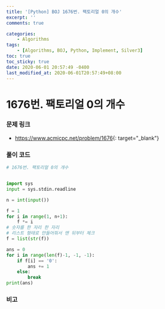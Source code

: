 ```yaml
---
title: '[Python] BOJ 1676번. 팩토리얼 0의 개수'
excerpt: ''
comments: true

categories:
    - Algorithms
tags:
    - [Algorithms, BOJ, Python, Implement, Silver3]
toc: true
toc_sticky: true
date: 2020-06-01 20:57:49 -0400
last_modified_at: 2020-06-01T20:57:49+08:00
---
```


# 1676번. 팩토리얼 0의 개수

### 문제 링크

-   <https://www.acmicpc.net/problem/1676>{: target="\_blank"}

### 풀이 코드

```python
# 1676번. 팩토리얼 0의 개수


import sys
input = sys.stdin.readline

n = int(input())

f = 1
for i in range(1, n+1):
    f *= i
# 숫자를 한 자리 한 자리
# 리스트 형태로 만들어줘서 맨 뒤부터 체크
f = list(str(f))

ans = 0
for i in range(len(f)-1, -1, -1):
    if f[i] == '0':
        ans += 1
    else:
        break
print(ans)
```

### 비고

